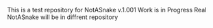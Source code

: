 This is a test repository for NotASnake v.1.001
Work is in Progress
Real NotASnake will be in diffrent repository
